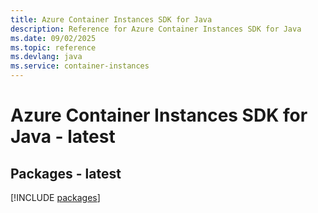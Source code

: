 ```yaml
---
title: Azure Container Instances SDK for Java
description: Reference for Azure Container Instances SDK for Java
ms.date: 09/02/2025
ms.topic: reference
ms.devlang: java
ms.service: container-instances
---
```

# Azure Container Instances SDK for Java - latest
## Packages - latest
[!INCLUDE [packages](container-instances-index.md)]